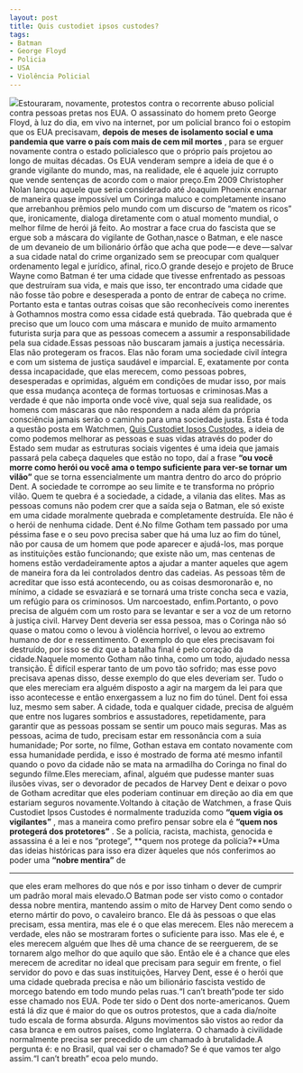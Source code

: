 ```yaml
---
layout: post
title: Quis custodiet ipsos custodes?
tags:
- Batman
- George Floyd
- Policia
- USA
- Violência Policial
---
```


![](https://cdn-images-1.medium.com/max/800/1*MTkAoSN0rDJbGFZjWC_9pw.jpeg)Estouraram, novamente, protestos contra o recorrente abuso policial contra pessoas pretas nos EUA. O assassinato do homem preto George Floyd, à luz do dia, em vivo na internet, por um policial branco foi o estopim que os EUA precisavam, 
**depois de meses de isolamento social e uma pandemia que varre o país com mais de cem mil mortes**
, para se erguer novamente contra o estado policialesco que o próprio país projetou ao longo de muitas décadas. Os EUA venderam sempre a ideia de que é o grande vigilante do mundo, mas, na realidade, ele é aquele juiz corrupto que vende sentenças de acordo com o maior preço.Em 2009 Christopher Nolan lançou aquele que seria considerado até Joaquim Phoenix encarnar de maneira quase impossível um Coringa maluco e completamente insano que arrebanhou prêmios pelo mundo com um discurso de “matem os ricos” que, ironicamente, dialoga diretamente com o atual momento mundial, o melhor filme de herói já feito. Ao mostrar a face crua do fascista que se ergue sob a máscara do vigilante de 
Gothan,nasce o Batman, e ele nasce de um devaneio de um bilionário órfão que acha que pode — e deve — salvar a sua cidade natal do crime organizado sem se preocupar com qualquer ordenamento legal e jurídico, afinal, rico.O grande desejo e projeto de Bruce Wayne como Batman é ter uma cidade que tivesse enfrentado as pessoas que destruíram sua vida, e mais que isso, ter encontrado uma cidade que não fosse tão pobre e desesperada a ponto de entrar de cabeça no crime. Portanto esta e tantas outras coisas que são reconhecíveis como inerentes à 
Gothamnos mostra como essa cidade está quebrada. Tão quebrada que é preciso que um louco com uma máscara e munido de muito armamento futurista surja para que as pessoas comecem a assumir a responsabilidade pela sua cidade.Essas pessoas não buscaram jamais a justiça necessária. Elas não protegeram os fracos. Elas não foram uma sociedade civil íntegra e com um sistema de justiça saudável e imparcial. E, exatamente por conta dessa incapacidade, que elas merecem, como pessoas pobres, desesperadas e oprimidas, alguém em condições de mudar isso, por mais que essa mudança aconteça de formas tortuosas e criminosas.Mas a verdade é que não importa onde você vive, qual seja sua realidade, os homens com máscaras que não respondem a nada além da própria consciência jamais serão o caminho para uma sociedade justa. Esta é toda a questão posta em Watchmen, 
[Quis Custodiet Ipsos Custodes](https://t.umblr.com/redirect?z=https%3A%2F%2Fwww.wikiwand.com%2Fpt%2FQuis_custodiet_ipsos_custodes%253F&t=MjQ4NjIwNjU2ZDc3ZWNhMzE3MGNhZDE4ZmE3YWMyMmVlMDk2MzAwMiwxcDl0anFKdA%3D%3D&b=t%3AzgUqNmALhiFFXwBafYPBww&p=https%3A%2F%2Fwww.spammor.xyz%2Fpost%2F619611367916306433%2Fquis-custodiet-ipsos-custodes&m=0), a ideia de como podemos melhorar as pessoas e suas vidas através do poder do Estado sem mudar as estruturas sociais vigentes é uma ideia que jamais passará pela cabeça daqueles que estão no topo, daí a frase 
**“ou você morre como herói ou você ama o tempo suficiente para ver-se tornar um vilão”**
 que se torna essencialmente um mantra dentro do arco do próprio Dent. A sociedade te corrompe ao seu limite e te transforma no próprio vilão. Quem te quebra é a sociedade, a cidade, a vilania das elites. Mas as pessoas comuns não podem crer que a saída seja o Batman, ele só existe em uma cidade moralmente quebrada e completamente destruída. Ele não é o herói de nenhuma cidade. Dent é.No filme 
Gotham tem passado por uma péssima fase e o seu povo precisa saber que há uma luz ao fim do túnel, não por causa de um homem que pode aparecer e ajudá-los, mas porque as instituições estão funcionando; que existe não um, mas centenas de homens estão verdadeiramente aptos a ajudar a manter aqueles que agem de maneira fora da lei controlados dentro das cadeias. As pessoas têm de acreditar que isso está acontecendo, ou as coisas desmoronarão e, no mínimo, a cidade se esvaziará e se tornará uma triste concha seca e vazia, um refúgio para os criminosos. Um narcoestado, enfim.Portanto, o povo precisa de alguém com um rosto para se levantar e ser a voz de um retorno à justiça civil. Harvey Dent deveria ser essa pessoa, mas o 
Coringa não só quase o matou como o levou à violência horrível, o levou ao extremo humano de dor e ressentimento. O exemplo do que eles precisavam foi destruído, por isso se diz que a batalha final é pelo coração da cidade.Naquele momento 
Gotham não tinha, como um todo, ajudado nessa transição. É difícil esperar tanto de um povo tão sofrido; mas esse povo precisava apenas disso, desse exemplo do que eles deveriam ser. Tudo o que eles mereciam era alguém disposto a agir na margem da lei para que isso acontecesse e então enxergassem a luz no fim do túnel. Dent foi essa luz, mesmo sem saber. A cidade, toda e qualquer cidade, precisa de alguém que entre nos lugares sombrios e assustadores, repetidamente, para garantir que as pessoas possam se sentir um pouco mais seguras. Mas as pessoas, acima de tudo, precisam estar em ressonância com a suia humanidade; Por sorte, no filme, Gothan estava em contato novamente com essa humanidade perdida, e isso é mostrado de forma até mesmo infantil quando o povo da cidade não se mata na armadilha do 
Coringa no final do segundo filme.Eles mereciam, afinal, alguém que pudesse manter suas ilusões vivas, ser o devorador de pecados de Harvey Dent e deixar o povo de 
Gotham acreditar que eles poderiam continuar em direção ao dia em que estariam seguros novamente.Voltando à citação de 
Watchmen, a frase 
Quis Custodiet Ipsos Custodes é normalmente traduzida como
**“quem vigia os vigilantes”**
, mas a maneira como prefiro pensar sobre ela é 
**“quem nos protegerá dos protetores”**
. Se a polícia, racista, machista, genocida e assassina é a lei e nos “protege”, 
**quem nos protege da polícia?**Uma das ideias históricas para isso era dizer àqueles que nós conferimos ao poder uma 
**“nobre mentira”**
de
****
que eles eram melhores do que nós e por isso tinham o dever de cumprir um padrão moral mais elevado.O Batman pode ser visto como o contador dessa nobre mentira, mantendo assim o mito de Harvey Dent como sendo o eterno mártir do povo, o cavaleiro branco. Ele dá às pessoas o que elas precisam, essa mentira, mas ele é o que elas merecem. Eles não merecem a verdade, eles não se mostraram fortes o suficiente para isso. Mas ele é, e eles merecem alguém que lhes dê uma chance de se reerguerem, de se tornarem algo melhor do que aquilo que são. Então ele é a chance que eles merecem de acreditar no ideal que precisam para seguir em frente, o fiel servidor do povo e das suas instituições, Harvey Dent, esse é o herói que uma cidade quebrada precisa e não um bilionário fascista vestido de morcego batendo em todo mundo pelas ruas.“I can’t breath”pode ter sido esse chamado nos EUA. Pode ter sido o Dent dos norte-americanos. Quem está lá diz que é maior do que os outros protestos, que a cada dia/noite tudo escala de forma absurda. Alguns movimentos são vistos ao redor da casa branca e em outros países, como Inglaterra. O chamado à civilidade normalmente precisa ser precedido de um chamado à brutalidade.A pergunta é: e no Brasil, qual vai ser o chamado? Se é que vamos ter algo assim.“I can’t breath” ecoa pelo mundo.
